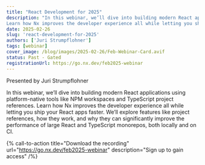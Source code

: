 ```yaml
---
title: "React Development for 2025"
description: "In this webinar, we’ll dive into building modern React applications using platform-native tools like NPM workspaces and TypeScript project references.
Learn how Nx improves the developer experience all while letting you ship your React apps faster. We’ll explore features like project references, how they work, and why they can significantly improve the performance of large React and TypeScript monorepos, both locally and on CI."
date: 2025-02-26
slug: 'react-development-for-2025'
authors: ['Juri Strumpflohner']
tags: [webinar]
cover_image: /blog/images/2025-02-26/Feb-Webinar-Card.avif
status: Past - Gated
registrationUrl: https://go.nx.dev/feb2025-webinar
---
```


Presented by Juri Strumpflohner

In this webinar, we’ll dive into building modern React applications using platform-native tools like NPM workspaces and TypeScript project references.
Learn how Nx improves the developer experience all while letting you ship your React apps faster. We’ll explore features like project references, how they work, and why they can significantly improve the performance of large React and TypeScript monorepos, both locally and on CI.

{% call-to-action title="Download the recording" url="https://go.nx.dev/feb2025-webinar" description="Sign up to gain access" /%}
